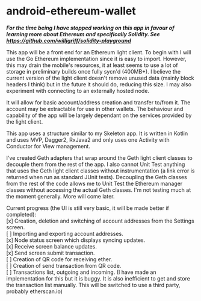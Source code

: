 # android-ethereum-wallet

***For the time being I have stopped working on this app in favour of learning more about Ethereum and specifically Solidity. See https://github.com/willjgriff/solidity-playground***

This app will be a front end for an Ethereum light client. To begin with I will use the Go Ethereum implementation since it is easy to import. However, this may drain the mobile's resources, it at least seems to use a lot of storage in preliminary builds once fully sycn'd (400MB+). I believe the current version of the light client doesn't remove unused data (mainly block headers I think) but in the future it should do, reducing this size. I may also experiment with connecting to an externally hosted node. 

It will allow for basic account/address creation and transfer to/from it. The account may be extractable for use in other wallets. The behaviour and capability of the app will be largely dependant on the services provided by the light client.

This app uses a structure similar to my Skeleton app. It is written in Kotlin and uses MVP, Dagger2, RxJava2 and only uses one Activity with Conductor for View management.

I've created Geth adapters that wrap around the Geth light client classes to decouple them from the rest of the app. I also cannot Unit Test anything that uses the Geth light client classes without instrumentation (a link error is returned when run as standard JUnit tests). Decoupling the Geth classes from the rest of the code allows me to Unit Test the Ethereum manager classes without accessing the actual Geth classes. I'm not testing much at the moment generally. More will come later.

Current progress (the UI is still very basic, it will be made better if completed):<br>
[x] Creation, deletion and switching of account addresses from the Settings screen.<br>
[ ] Importing and exporting account addresses.<br>
[x] Node status screen which displays syncing updates.<br>
[x] Receive screen balance updates.<br>
[x] Send screen submit transaction.<br>
[ ] Creation of QR code for receiving ether.<br>
[ ] Creation of send transaction from QR code.<br>
[ ] Transactions list, outgoing and incoming. (I have made an implementation for this but it is buggy. It is also inefficient to get and store the transaction list manually. This will be switched to use a third party, probably etherscan.io)
